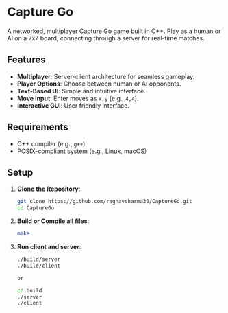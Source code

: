 # Capture Go
 
 A networked, multiplayer Capture Go game built in C++. Play as a human or AI on a 7x7 board, connecting through a server for real-time matches.
 
 ## Features
 - **Multiplayer**: Server-client architecture for seamless gameplay.
 - **Player Options**: Choose between human or AI opponents.
 - **Text-Based UI**: Simple and intuitive interface.
 - **Move Input**: Enter moves as `x,y` (e.g., `4,4`).
 - **Interactive GUI**: User friendly interface.
 
 ## Requirements
 - C++ compiler (e.g., `g++`)
 - POSIX-compliant system (e.g., Linux, macOS)
 
 ## Setup
 1. **Clone the Repository**:
    ```bash
    git clone https://github.com/raghavsharma30/CaptureGo.git
    cd CaptureGo
 2. **Build or Compile all files**:
    ```bash
    make
 3. **Run client and server**:
    ```bash
    ./build/server
    ./build/client

    or
    
    cd build
    ./server
    ./client

    



